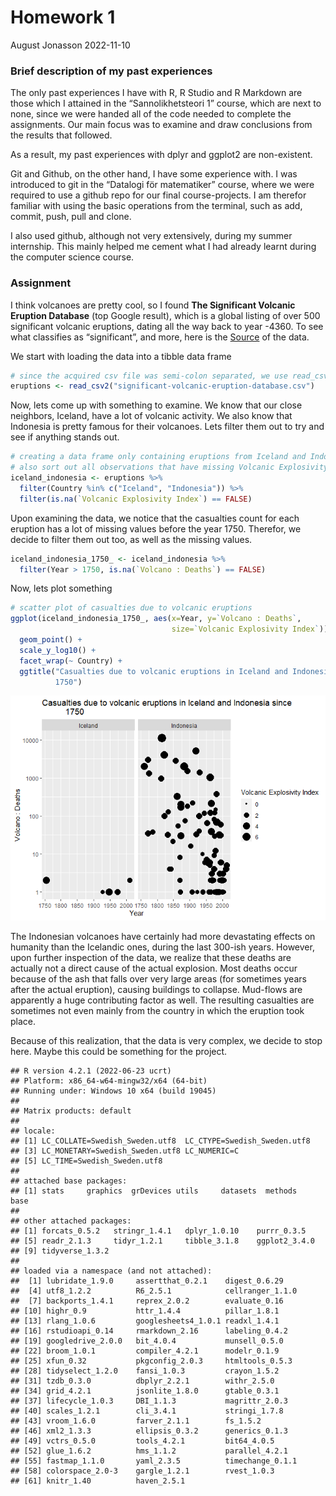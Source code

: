 Homework 1
================
August Jonasson
2022-11-10

### Brief description of my past experiences

The only past experiences I have with R, R Studio and R Markdown are
those which I attained in the “Sannolikhetsteori 1” course, which are
next to none, since we were handed all of the code needed to complete
the assignments. Our main focus was to examine and draw conclusions from
the results that followed.

As a result, my past experiences with dplyr and ggplot2 are
non-existent.

Git and Github, on the other hand, I have some experience with. I was
introduced to git in the “Datalogi för matematiker” course, where we
were required to use a github repo for our final course-projects. I am
therefor familiar with using the basic operations from the terminal,
such as add, commit, push, pull and clone.

I also used github, although not very extensively, during my summer
internship. This mainly helped me cement what I had already learnt
during the computer science course.

### Assignment

I think volcanoes are pretty cool, so I found **The Significant Volcanic
Eruption Database** (top Google result), which is a global listing of
over 500 significant volcanic eruptions, dating all the way back to year
-4360. To see what classifies as “significant”, and more, here is the
[Source](https://public.opendatasoft.com/explore/dataset/significant-volcanic-eruption-database/information/)
of the data.

We start with loading the data into a tibble data frame

``` r
# since the acquired csv file was semi-colon separated, we use read_csv2
eruptions <- read_csv2("significant-volcanic-eruption-database.csv")
```

Now, lets come up with something to examine. We know that our close
neighbors, Iceland, have a lot of volcanic activity. We also know that
Indonesia is pretty famous for their volcanoes. Lets filter them out to
try and see if anything stands out.

``` r
# creating a data frame only containing eruptions from Iceland and Indonesia
# also sort out all observations that have missing Volcanic Explosivity Indices
iceland_indonesia <- eruptions %>%
  filter(Country %in% c("Iceland", "Indonesia")) %>%
  filter(is.na(`Volcanic Explosivity Index`) == FALSE)
```

Upon examining the data, we notice that the casualties count for each
eruption has a lot of missing values before the year 1750. Therefor, we
decide to filter them out too, as well as the missing values.

``` r
iceland_indonesia_1750_ <- iceland_indonesia %>%
  filter(Year > 1750, is.na(`Volcano : Deaths`) == FALSE) 
```

Now, lets plot something

``` r
# scatter plot of casualties due to volcanic eruptions
ggplot(iceland_indonesia_1750_, aes(x=Year, y=`Volcano : Deaths`,
                                    size=`Volcanic Explosivity Index`)) +
  geom_point() + 
  scale_y_log10() + 
  facet_wrap(~ Country) + 
  ggtitle("Casualties due to volcanic eruptions in Iceland and Indonesia since
          1750")
```

![](HW1_files/figure-gfm/unnamed-chunk-5-1.png)<!-- -->

The Indonesian volcanoes have certainly had more devastating effects on
humanity than the Icelandic ones, during the last 300-ish years.
However, upon further inspection of the data, we realize that these
deaths are actually not a direct cause of the actual explosion. Most
deaths occur because of the ash that falls over very large areas (for
sometimes years after the actual eruption), causing buildings to
collapse. Mud-flows are apparently a huge contributing factor as well.
The resulting casualties are sometimes not even mainly from the country
in which the eruption took place.

Because of this realization, that the data is very complex, we decide to
stop here. Maybe this could be something for the project.

    ## R version 4.2.1 (2022-06-23 ucrt)
    ## Platform: x86_64-w64-mingw32/x64 (64-bit)
    ## Running under: Windows 10 x64 (build 19045)
    ## 
    ## Matrix products: default
    ## 
    ## locale:
    ## [1] LC_COLLATE=Swedish_Sweden.utf8  LC_CTYPE=Swedish_Sweden.utf8   
    ## [3] LC_MONETARY=Swedish_Sweden.utf8 LC_NUMERIC=C                   
    ## [5] LC_TIME=Swedish_Sweden.utf8    
    ## 
    ## attached base packages:
    ## [1] stats     graphics  grDevices utils     datasets  methods   base     
    ## 
    ## other attached packages:
    ## [1] forcats_0.5.2   stringr_1.4.1   dplyr_1.0.10    purrr_0.3.5    
    ## [5] readr_2.1.3     tidyr_1.2.1     tibble_3.1.8    ggplot2_3.4.0  
    ## [9] tidyverse_1.3.2
    ## 
    ## loaded via a namespace (and not attached):
    ##  [1] lubridate_1.9.0     assertthat_0.2.1    digest_0.6.29      
    ##  [4] utf8_1.2.2          R6_2.5.1            cellranger_1.1.0   
    ##  [7] backports_1.4.1     reprex_2.0.2        evaluate_0.16      
    ## [10] highr_0.9           httr_1.4.4          pillar_1.8.1       
    ## [13] rlang_1.0.6         googlesheets4_1.0.1 readxl_1.4.1       
    ## [16] rstudioapi_0.14     rmarkdown_2.16      labeling_0.4.2     
    ## [19] googledrive_2.0.0   bit_4.0.4           munsell_0.5.0      
    ## [22] broom_1.0.1         compiler_4.2.1      modelr_0.1.9       
    ## [25] xfun_0.32           pkgconfig_2.0.3     htmltools_0.5.3    
    ## [28] tidyselect_1.2.0    fansi_1.0.3         crayon_1.5.2       
    ## [31] tzdb_0.3.0          dbplyr_2.2.1        withr_2.5.0        
    ## [34] grid_4.2.1          jsonlite_1.8.0      gtable_0.3.1       
    ## [37] lifecycle_1.0.3     DBI_1.1.3           magrittr_2.0.3     
    ## [40] scales_1.2.1        cli_3.4.1           stringi_1.7.8      
    ## [43] vroom_1.6.0         farver_2.1.1        fs_1.5.2           
    ## [46] xml2_1.3.3          ellipsis_0.3.2      generics_0.1.3     
    ## [49] vctrs_0.5.0         tools_4.2.1         bit64_4.0.5        
    ## [52] glue_1.6.2          hms_1.1.2           parallel_4.2.1     
    ## [55] fastmap_1.1.0       yaml_2.3.5          timechange_0.1.1   
    ## [58] colorspace_2.0-3    gargle_1.2.1        rvest_1.0.3        
    ## [61] knitr_1.40          haven_2.5.1
